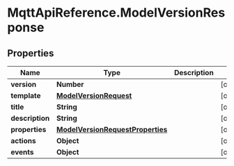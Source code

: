 # MqttApiReference.ModelVersionResponse

## Properties

Name | Type | Description | Notes
------------ | ------------- | ------------- | -------------
**version** | **Number** |  | [optional] 
**template** | [**ModelVersionRequest**](ModelVersionRequest.md) |  | [optional] 
**title** | **String** |  | [optional] 
**description** | **String** |  | [optional] 
**properties** | [**ModelVersionRequestProperties**](ModelVersionRequestProperties.md) |  | [optional] 
**actions** | **Object** |  | [optional] 
**events** | **Object** |  | [optional] 


